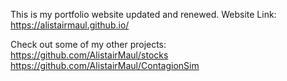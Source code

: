 This is my portfolio website updated and renewed.
Website Link:
https://alistairmaul.github.io/

Check out some of my other projects:
https://github.com/AlistairMaul/stocks
https://github.com/AlistairMaul/ContagionSim
